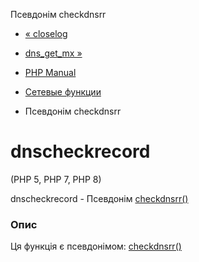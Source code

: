 Псевдонім checkdnsrr

-   [« closelog](function.closelog.html)
    
-   [dns\_get\_mx »](function.dns-get-mx.html)
    
-   [PHP Manual](index.html)
    
-   [Сетевые функции](ref.network.html)
    
-   Псевдонім checkdnsrr
    

# dnscheckrecord

(PHP 5, PHP 7, PHP 8)

dnscheckrecord - Псевдонім [checkdnsrr()](function.checkdnsrr.html)

### Опис

Ця функція є псевдонімом: [checkdnsrr()](function.checkdnsrr.html)